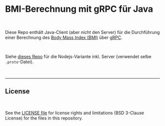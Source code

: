# BMI-Berechnung mit gRPC für Java #

<br>

Diese Repo enthält Java-Client (aber nicht den Server) für die Durchführung einer Berechnung des
[Body Mass Index (BMI)](https://www.apotheken-umschau.de/gesund-bleiben/abnehmen/body-mass-index-den-bmi-berechnen-706435.html)
über [gRPC](https://www.ionos.de/digitalguide/server/knowhow/grpc-vorgestellt/).

<br>

Siehe [dieses Repo](https://github.com/MDecker-MobileComputing/Nodejs_gRPC_BMI) für die Nodejs-Variante inkl. Server 
(verwendet selbe `.proto`-Datei).

<br>

----

## License ##

<br>

See the [LICENSE file](LICENSE.md) for license rights and limitations (BSD 3-Clause License)
for the files in this repository.

<br>